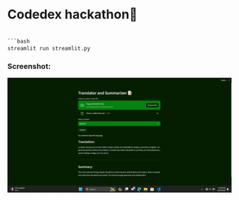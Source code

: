 # Codedex hackathon🤖

```

```bash
streamlit run streamlit.py
```
### Screenshot:
![App Screenshot](https://github.com/Satyajeet-code/Generative-AI/blob/main/Translator_and_summarizer/Screenshot%202024-04-24%20123935.png)
